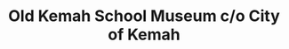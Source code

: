 ---
layout: repo
title: "Old Kemah School Museum c/o City of Kemah"
id: 16998
permalink: repos/16998/
---